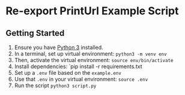 # Re-export PrintUrl Example Script

## Getting Started
1. Ensure you have [Python 3](https://www.python.org/downloads/) installed.
1. In a terminal, set up virtual environment: `python3 -m venv env`
1. Then, activate the virtual environment: `source env/bin/activate`
1. Install dependencies: `pip install -r requirements.txt
1. Set up a `.env` file based on the `example.env`
1. Use that `.env` in your virtual environment: `source .env`
1. Run the script `python3 script.py`